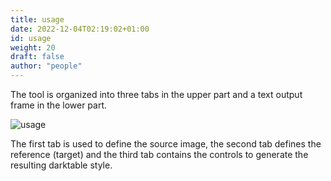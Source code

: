 ```yaml
---
title: usage
date: 2022-12-04T02:19:02+01:00
id: usage
weight: 20
draft: false
author: "people"
---
```


The tool is organized into three tabs in the upper part and a text output frame in the lower part.

![usage](./usage/darktable-chart-usage.png#w75)

The first tab is used to define the source image, the second tab defines the reference (target) and the third tab contains the controls to generate the resulting darktable style.

